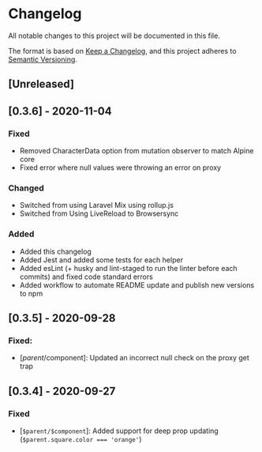 # Changelog
All notable changes to this project will be documented in this file.

The format is based on [Keep a Changelog](https://keepachangelog.com/en/1.0.0/),
and this project adheres to [Semantic Versioning](https://semver.org/spec/v2.0.0.html).

## [Unreleased]

## [0.3.6] - 2020-11-04
### Fixed
- Removed CharacterData option from mutation observer to match Alpine core
- Fixed error where null values were throwing an error on proxy

### Changed
- Switched from using Laravel Mix using rollup.js
- Switched from Using LiveReload to Browsersync

### Added
- Added this changelog
- Added Jest and added some tests for each helper
- Added esLint (+ husky and lint-staged to run the linter before each commits) and fixed code standard errors
- Added workflow to automate README update and publish new versions to npm

## [0.3.5] - 2020-09-28
### Fixed:
- [$parent/$component]: Updated an incorrect null check on the proxy get trap

## [0.3.4] - 2020-09-27
### Fixed
- [`$parent/$component`]: Added support for deep prop updating (`$parent.square.color === 'orange'`)
